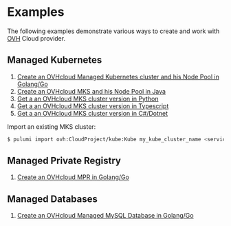 # Examples

The following examples demonstrate various ways to create and work with [OVH](https://www.ovhcloud.com/fr/) Cloud provider.

## Managed Kubernetes

1. [Create an OVHcloud Managed Kubernetes cluster and his Node Pool in Golang/Go](./kubernetes/ovh-go/)
1. [Create an OVHcloud MKS and his Node Pool in Java](./kubernetes/ovh-java/)
1. [Get a an OVHcloud MKS cluster version in Python](./kubernetes/ovh-python)
1. [Get a an OVHcloud MKS cluster version in Typescript](./kubernetes/ovh-typescript)
1. [Get a an OVHcloud MKS cluster version in C#/Dotnet](./kubernetes/ovh-csharp)

Import an existing MKS cluster:
```bash
$ pulumi import ovh:CloudProject/kube:Kube my_kube_cluster_name <service_name>/xxxxx-xxx-xxx-xxx-xxxxxxxx
```

## Managed Private Registry

1. [Create an OVHcloud MPR in Golang/Go](./registry/ovh-registry-go/)

## Managed Databases

1. [Create an OVHcloud Managed MySQL Database in Golang/Go](./databases/ovh-db-go/)

